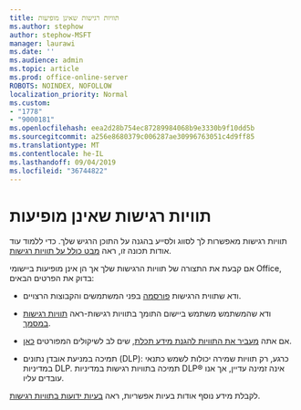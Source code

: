 ```yaml
---
title: תוויות רגישות שאינן מופיעות
ms.author: stephow
author: stephow-MSFT
manager: laurawi
ms.date: ''
ms.audience: admin
ms.topic: article
ms.prod: office-online-server
ROBOTS: NOINDEX, NOFOLLOW
localization_priority: Normal
ms.custom:
- "1778"
- "9000181"
ms.openlocfilehash: eea2d28b754ec87289984068b9e3330b9f10dd5b
ms.sourcegitcommit: a256e8680379c006287ae30996763051c4d9ff85
ms.translationtype: MT
ms.contentlocale: he-IL
ms.lasthandoff: 09/04/2019
ms.locfileid: "36744822"
---
```

# <a name="sensitivity-labels-not-appearing"></a>תוויות רגישות שאינן מופיעות

תוויות רגישות מאפשרות לך לסווג ולסייע בהגנה על התוכן הרגיש שלך. כדי ללמוד עוד אודות תכונה זו, ראה [מבט כולל על תוויות רגישות](https://docs.microsoft.com/office365/securitycompliance/sensitivity-labels).

אם קבעת את התצורה של תוויות הרגישות שלך אך הן אינן מופיעות ביישומי Office, בדוק את הפרטים הבאים:

- ודא שתווית הרגישות [פורסמה](https://docs.microsoft.com/Office365/SecurityCompliance/sensitivity-labels#what-label-policies-can-do) בפני המשתמשים והקבוצות הרצויים.

- ודא שהמשתמש משתמש ביישום התומך בתוויות רגישות-ראה [תוויות רגישות במסמך](https://support.office.com/article/apply-sensitivity-labels-to-your-documents-and-email-within-office-2f96e7cd-d5a4-403b-8bd7-4cc636bae0f9?ad=US&ui=en-US&rs=en-US#bkmk_whereavailable).

- אם אתה [מעביר את התוויות להגנת מידע תכלת](https://docs.microsoft.com/azure/information-protection/configure-policy-migrate-labels), שים לב לשיקולים המפורטים [כאן](https://docs.microsoft.com/azure/information-protection/configure-policy-migrate-labels#considerations-for-unified-labels).

- תמיכה במניעת אובדן נתונים (DLP): כרגע, רק תוויות שמירה יכולות לשמש כתנאי במדיניות DLP.  תמיכה בתוויות רגישות במדיניות DLP® אינה זמינה עדיין, אך אנו עובדים עליו.

לקבלת מידע נוסף אודות בעיות אפשריות, ראה [בעיות ידועות בתוויות רגישות](https://support.office.com/article/known-issues-with-sensitivity-labels-in-office-b169d687-2bbd-4e21-a440-7da1b2743edc).